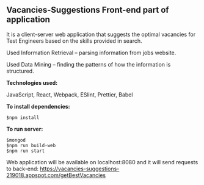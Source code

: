 ## Vacancies-Suggestions Front-end part of application

It is a client-server web application that suggests the optimal vacancies for Test Engineers based on the skills provided in search. 

Used Information Retrieval  –  parsing information from jobs website.

Used Data Mining – finding the patterns of how the information is structured.

**Technologies used:**

JavaScript, React, Webpack, ESlint, Prettier, Babel

**To install dependencies:**
```
$npm install
```

**To run server:**
```
$mongod
$npm run build-web
$npm run start
```

Web application will be available on localhost:8080 and it will send requests to back-end: https://vacancies-suggestions-219018.appspot.com/getBestVacancies
